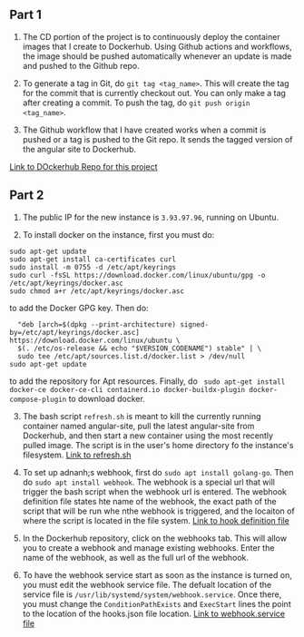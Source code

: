 ## Part 1

1. The CD portion of the project is to continuously deploy the container images that I create to Dockerhub. Using Github actions and workflows, the image should be pushed automatically whenever an update is made and pushed to the Github repo.

2. To generate a tag in Git, do `git tag <tag_name>`.  This will create the tag for the commit that is currently checkout out.  You can only make a tag after creating a commit.  To push the tag, do `git push origin <tag_name>`.

3. The Github workflow that I have created works when a commit is pushed or a tag is pushed to the Git repo. It sends the tagged version of the angular site to Dockerhub.

[Link to DOckerhub Repo for this project](https://hub.docker.com/repository/docker/cacanuck/angular-site/general)


## Part 2

1. The public IP for the new instance is `3.93.97.96`, running on Ubuntu.

2. To install docker on the instance, first you must do:
```
sudo apt-get update
sudo apt-get install ca-certificates curl
sudo install -m 0755 -d /etc/apt/keyrings
sudo curl -fsSL https://download.docker.com/linux/ubuntu/gpg -o /etc/apt/keyrings/docker.asc
sudo chmod a+r /etc/apt/keyrings/docker.asc
```
to add the Docker GPG key.  Then do:
```echo \
  "deb [arch=$(dpkg --print-architecture) signed-by=/etc/apt/keyrings/docker.asc] https://download.docker.com/linux/ubuntu \
  $(. /etc/os-release && echo "$VERSION_CODENAME") stable" | \
  sudo tee /etc/apt/sources.list.d/docker.list > /dev/null
sudo apt-get update
```
to add the repository for Apt resources. Finally, do ` sudo apt-get install docker-ce docker-ce-cli containerd.io docker-buildx-plugin docker-compose-plugin` to download docker.

3. The bash script `refresh.sh` is meant to kill the currently running container named angular-site, pull the latest angular-site from Dockerhub, and then start a new container using the most recently pulled image.  The script is in the user's home directory fo the instance's filesystem.  [Link to refresh.sh]()

4. To set up adnanh;s webhook, first do `sudo apt install golang-go`.  Then do `sudo apt install webhook`. The webhook is a special url that will trigger the bash script when the webhook url is entered.  The webhook definition file states hte name of the webhook, the exact path of the script that will be run whe nthe webhook is triggered, and the locaiton of where the script is located in the file system. [Link to hook definition file]()

5. In the Dockerhub repository, click on the webhooks tab.  This will allow you to create a webhook and manage existing webhooks.  Enter the name of the webhook, as well as the full url of the webhook.

6. To have the webhook service start as soon as the instance is turned on, you must edit the webhook service file. The defualt location of the service file is `/usr/lib/systemd/system/webhook.service`. Once there, you must change the `ConditionPathExists` and `ExecStart` lines the point to the location of the hooks.json file location. [Link to webhook.service file]()
